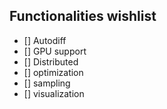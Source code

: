 ## Functionalities wishlist

- [] Autodiff
- [] GPU support
- [] Distributed
- [] optimization
- [] sampling
- [] visualization